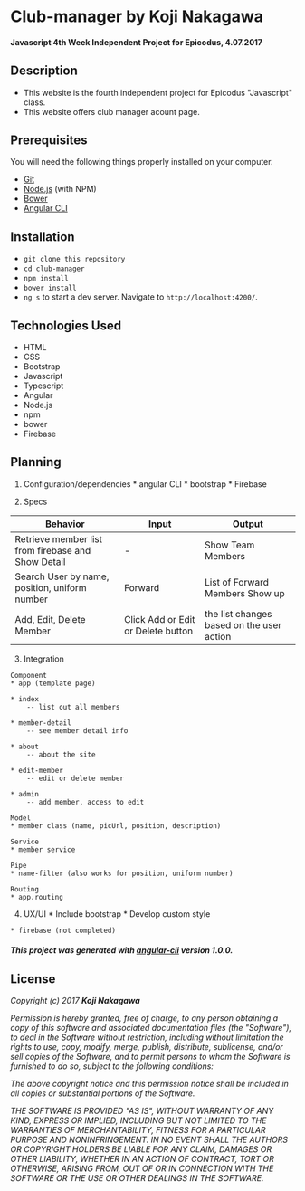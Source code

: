 # Club-manager by Koji Nakagawa

#### Javascript 4th Week Independent Project for Epicodus, 4.07.2017

## Description
* This website is the fourth independent project for Epicodus "Javascript" class.
* This website offers club manager acount page.


## Prerequisites
You will need the following things properly installed on your computer.

* [Git](https://git-scm.com/)
* [Node.js](https://nodejs.org/) (with NPM)
* [Bower](https://bower.io/)
* [Angular CLI](https://cli.angular.io/)


## Installation
* `git clone this repository`
* `cd club-manager`
* `npm install`
* `bower install`
* `ng s` to start a dev server. Navigate to `http://localhost:4200/`.


## Technologies Used
  * HTML
  * CSS
  * Bootstrap
  * Javascript
  * Typescript
  * Angular
  * Node.js
  * npm
  * bower
  * Firebase

  ## Planning

  1. Configuration/dependencies
    * angular CLI
    * bootstrap
    * Firebase

  2. Specs

  |Behavior|Input|Output|
  |--------|-----|------|
  | Retrieve member list from firebase and Show Detail | - | Show Team Members |
  | Search User by name, position, uniform number   | Forward  | List of Forward Members Show up |
  | Add, Edit, Delete Member | Click Add or Edit or Delete button  | the list changes based on the user action |

  3. Integration

    Component
    * app (template page)

    * index
        -- list out all members

    * member-detail
        -- see member detail info

    * about
        -- about the site

    * edit-member
        -- edit or delete member

    * admin
        -- add member, access to edit

    Model
    * member class (name, picUrl, position, description)

    Service
    * member service

    Pipe
    * name-filter (also works for position, uniform number)

    Routing
    * app.routing

  4. UX/UI
    * Include bootstrap
    * Develop custom style

    * firebase (not completed)

##### This project was generated with [angular-cli](https://github.com/angular/angular-cli) version 1.0.0.

## License
  _Copyright (c) 2017 **Koji Nakagawa**_

  _Permission is hereby granted, free of charge, to any person obtaining a copy
  of this software and associated documentation files (the "Software"), to deal
  in the Software without restriction, including without limitation the rights
  to use, copy, modify, merge, publish, distribute, sublicense, and/or sell
  copies of the Software, and to permit persons to whom the Software is
  furnished to do so, subject to the following conditions:_

  _The above copyright notice and this permission notice shall be included in all
  copies or substantial portions of the Software._

  _THE SOFTWARE IS PROVIDED "AS IS", WITHOUT WARRANTY OF ANY KIND, EXPRESS OR
  IMPLIED, INCLUDING BUT NOT LIMITED TO THE WARRANTIES OF MERCHANTABILITY,
  FITNESS FOR A PARTICULAR PURPOSE AND NONINFRINGEMENT. IN NO EVENT SHALL THE
  AUTHORS OR COPYRIGHT HOLDERS BE LIABLE FOR ANY CLAIM, DAMAGES OR OTHER
  LIABILITY, WHETHER IN AN ACTION OF CONTRACT, TORT OR OTHERWISE, ARISING FROM,
  OUT OF OR IN CONNECTION WITH THE SOFTWARE OR THE USE OR OTHER DEALINGS IN THE
  SOFTWARE._
